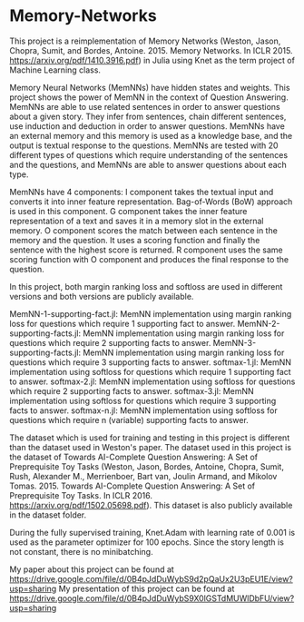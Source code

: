 # Memory-Networks
This project is a reimplementation of Memory Networks (Weston, Jason, Chopra, Sumit, and Bordes, Antoine. 2015. Memory Networks. In ICLR 2015. https://arxiv.org/pdf/1410.3916.pdf) in Julia using Knet as the term project of Machine Learning class.

Memory Neural Networks (MemNNs) have hidden states and weights. This project shows the power of MemNN in the context of Question Answering. MemNNs are able to use related sentences in order to answer questions about a given story. They infer from sentences, chain different sentences, use induction and deduction in order to answer questions. MemNNs have an external memory and this memory is used as a knowledge base, and the output is textual response to the questions. MemNNs are tested with 20 different types of questions which require understanding of the sentences and the questions, and MemNNs are able to answer questions about each type.

MemNNs have 4 components:
I component takes the textual input and converts it into inner feature representation. Bag-of-Words (BoW) approach is used in this component.
G component takes the inner feature representation of a text and saves it in a memory slot in the external memory.
O component scores the match between each sentence in the memory and the question. It uses a scoring function and finally the sentence with the highest score is returned.
R component uses the same scoring function with O component and produces the final response to the question.

In this project, both margin ranking loss and softloss are used in different versions and both versions are publicly available.

MemNN-1-supporting-fact.jl: MemNN implementation using margin ranking loss for questions which require 1 supporting fact to answer.
MemNN-2-supporting-facts.jl: MemNN implementation using margin ranking loss for questions which require 2 supporting facts to answer.
MemNN-3-supporting-facts.jl: MemNN implementation using margin ranking loss for questions which require 3 supporting facts to answer.
softmax-1.jl: MemNN implementation using softloss for questions which require 1 supporting fact to answer.
softmax-2.jl: MemNN implementation using softloss for questions which require 2 supporting facts to answer.
softmax-3.jl: MemNN implementation using softloss for questions which require 3 supporting facts to answer.
softmax-n.jl: MemNN implementation using softloss for questions which require n (variable) supporting facts to answer.

The dataset which is used for training and testing in this project is different than the dataset used in Weston's paper. The dataset used in this project is the dataset of Towards AI-Complete Question Answering: A Set of Preprequisite Toy Tasks (Weston, Jason, Bordes, Antoine, Chopra, Sumit, Rush, Alexander M., Merrienboer, Bart van, Joulin Armand, and Mikolov Tomas. 2015. Towards AI-Complete Question Answering: A Set of Preprequisite Toy Tasks. In ICLR 2016. https://arxiv.org/pdf/1502.05698.pdf). This dataset is also publicly available in the dataset folder.

During the fully supervised training, Knet.Adam with learning rate of 0.001 is used as the parameter optimizer for 100 epochs. Since the story length is not constant, there is no minibatching.

My paper about this project can be found at https://drive.google.com/file/d/0B4pJdDuWybS9d2pQaUx2U3pEU1E/view?usp=sharing
My presentation of this project can be found at https://drive.google.com/file/d/0B4pJdDuWybS9X0lGSTdMUWlDbFU/view?usp=sharing